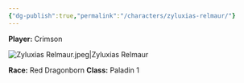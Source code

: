 ```yaml
---
{"dg-publish":true,"permalink":"/characters/zyluxias-relmaur/"}
---
```


**Player:** Crimson

![Zyluxias Relmaur.jpeg|Zyluxias Relmaur](/img/user/Assets/Zyluxias%20Relmaur.jpeg)

**Race:** Red Dragonborn
**Class:** Paladin 1
